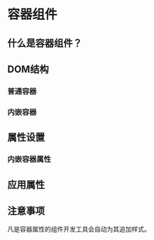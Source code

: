 # 容器组件
## 什么是容器组件？
## DOM结构
### 普通容器
### 内嵌容器
## 属性设置
### 内嵌容器属性
## 应用属性
## 注意事项
凡是容器属性的组件开发工具会自动为其追加样式。